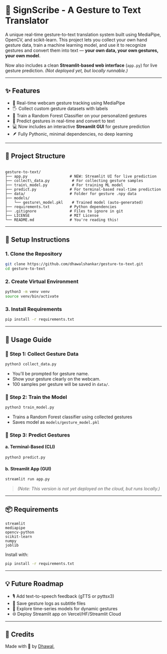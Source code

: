 # 🤟 SignScribe - A Gesture to Text Translator 

A unique real-time gesture-to-text translation system built using MediaPipe, OpenCV, and scikit-learn. This project lets you collect your own hand gesture data, train a machine learning model, and use it to recognize gestures and convert them into text — **your own data, your own gestures, your own model**.

Now also includes a clean **Streamlit-based web interface** (`app.py`) for live gesture prediction. *(Not deployed yet, but locally runnable.)*

---

## ✨ Features

- 🎥 Real-time webcam gesture tracking using MediaPipe
- 🖐️ Collect custom gesture datasets with labels
- 🧠 Train a Random Forest Classifier on your personalized gestures
- 📖 Predict gestures in real-time and convert to text
- 💻 Now includes an interactive **Streamlit GUI** for gesture prediction
- 🪶 Fully Pythonic, minimal dependencies, no deep learning

---

## 📁 Project Structure

```

gesture-to-text/
├── app.py                   # NEW: Streamlit UI for live prediction
├── collect\_data.py          # For collecting gesture samples
├── train\_model.py           # For training ML model
├── predict.py               # For terminal-based real-time prediction
├── data/                    # Folder for gesture .npy data
├── models/
│   └── gesture\_model.pkl    # Trained model (auto-generated)
├── requirements.txt         # Python dependencies
├── .gitignore               # Files to ignore in git
├── LICENSE                  # MIT License
└── README.md                # You're reading this!

````

---

## 🔧 Setup Instructions

### 1. Clone the Repository

```bash
git clone https://github.com/dhawalshankar/gesture-to-text.git
cd gesture-to-text
````

### 2. Create Virtual Environment

```bash
python3 -m venv venv
source venv/bin/activate
```

### 3. Install Requirements

```bash
pip install -r requirements.txt
```

---

## 🎯 Usage Guide

### 🔹 Step 1: Collect Gesture Data

```bash
python3 collect_data.py
```

* You'll be prompted for gesture name.
* Show your gesture clearly on the webcam.
* 100 samples per gesture will be saved in `data/`.

### 🔹 Step 2: Train the Model

```bash
python3 train_model.py
```

* Trains a Random Forest classifier using collected gestures
* Saves model as `models/gesture_model.pkl`

### 🔹 Step 3: Predict Gestures

#### a. Terminal-Based (CLI)

```bash
python3 predict.py
```

#### b. Streamlit App (GUI)

```bash
streamlit run app.py
```

> *(Note: This version is not yet deployed on the cloud, but runs locally.)*

---

## 📦 Requirements

```
streamlit
mediapipe
opencv-python
scikit-learn
numpy
joblib
```

Install with:

```bash
pip install -r requirements.txt
```

---

## 💡 Future Roadmap

* 🎙️ Add text-to-speech feedback (gTTS or pyttsx3)
* 📝 Save gesture logs as subtitle files
* 🔄 Explore time-series models for dynamic gestures
* 🌐 Deploy Streamlit app on Vercel/HF/Streamlit Cloud

---

## 🙏 Credits

Made with 💙 by [Dhawal](https://github.com/dhawalshankar),



